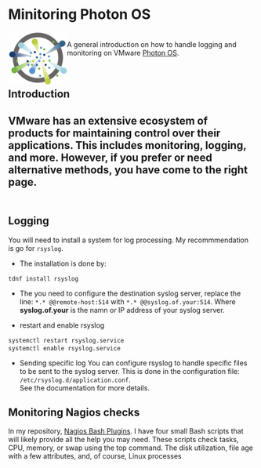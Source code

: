 # Minitoring Photon OS
<img width="120" alt="Photon OS" src="https://github.com/rafaelurrutiasilva/images/blob/main/logos/Photon_OS.png" align=left> <br>
A general introduction on how to handle logging and monitoring on VMware [Photon OS](https://vmware.github.io/photon). <br>
<br>
<br>
## Introduction
VMware has an extensive ecosystem of products for maintaining control over their applications. This includes monitoring, logging, and more. However, if you prefer or need alternative methods, you have come to the right page.
<br>
<br>
---

## Logging
You will need to install a system for log processing. My recommmendation is go for `rsyslog`.
* The installation is done by:
```
tdnf install rsyslog
```
* The you need to configure the destination syslog server, replace the line: `*.* @@remote-host:514` with `*.* @@syslog.of.your:514`.
Where **syslog.of.your** is the namn or IP address of your syslog server.

* restart and enable rsyslog
```
systemctl restart rsyslog.service
systemctl enable rsyslog.service 
````
* Sending specific log
You can configure rsyslog to handle specific files to be sent to the syslog server. This is done in the configuration file: `/etc/rsyslog.d/application.conf`.<br>
See the documentation for more details.



## Monitoring Nagios checks
In my repository, [Nagios Bash Plugins](https://github.com/rafaelurrutiasilva/nagios-bash-plugins). I have four small Bash scripts that will likely provide all the help you may need. These scripts check tasks, CPU, memory, or swap using the top command. The disk utilization, file age with a few attributes, and, of course, Linux processes
